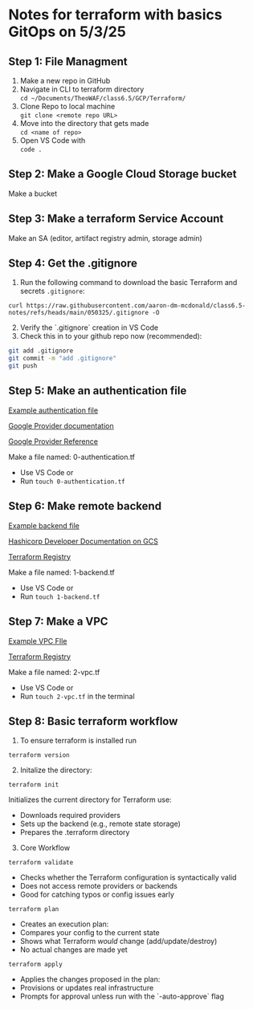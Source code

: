 # Notes for terraform with basics GitOps on 5/3/25

## Step 1: File Managment 
1) Make a new repo in GitHub
2) Navigate in CLI to terraform directory  
```cd ~/Documents/TheoWAF/class6.5/GCP/Terraform/```
3) Clone Repo to local machine  
```git clone <remote repo URL>```
4) Move into the directory that gets made  
```cd <name of repo>```
5) Open VS Code with  
```code .```

## Step 2: Make a Google Cloud Storage bucket  
Make a bucket

## Step 3: Make a terraform Service Account  
Make an SA (editor, artifact registry admin, storage admin)

## Step 4: Get the .gitignore  
1) Run the following command to download the basic Terraform and secrets `.gitignore`:  

```curl https://raw.githubusercontent.com/aaron-dm-mcdonald/class6.5-notes/refs/heads/main/050325/.gitignore -O```

2) Verify the \`.gitignore\` creation in VS Code  
3) Check this in to your github repo now (recommended):  

```bash  
git add .gitignore  
git commit -m "add .gitignore"  
git push  
```

## Step 5: Make an authentication file  

[Example authentication file](https://github.com/DarthBane2025/basicgcp2025/blob/main/0-authentication.tf)  

[Google Provider documentation](https://registry.terraform.io/providers/hashicorp/google/latest)  

[Google Provider Reference](https://registry.terraform.io/providers/hashicorp/google/latest/docs/guides/provider_reference)  

Make a file named: 0-authentication.tf  
 - Use VS Code or  
 - Run `touch 0-authentication.tf`  

## Step 6: Make remote backend  

[Example backend file](https://github.com/DarthBane2025/basicgcp2025/blob/main/1-backend.tf)  

[Hashicorp Developer Documentation on GCS](https://developer.hashicorp.com/terraform/language/backend/gcs)  

[Terraform Registry](https://registry.terraform.io/providers/hashicorp/google/latest)  

Make a file named: 1-backend.tf  
 - Use VS Code or  
 - Run `touch 1-backend.tf`  

## Step 7: Make a VPC  

[Example VPC FIle](https://github.com/DarthBane2025/basicgcp2025/blob/main/2-vpc.tf)  

[Terraform Registry](https://registry.terraform.io/providers/hashicorp/google/latest/docs/resources/compute_network)  

Make a file named: 2-vpc.tf  
 - Use VS Code or  
 - Run `touch 2-vpc.tf` in the terminal  

## Step 8: Basic terraform workflow  
1) To ensure terraform is installed run  

`terraform version`  

2) Initalize the directory:  

```terraform init```  

Initializes the current directory for Terraform use:  
 - Downloads required providers  
 - Sets up the backend (e.g., remote state storage)  
 - Prepares the .terraform directory  

3) Core Workflow  

```terraform validate```     
 - Checks whether the Terraform configuration is syntactically valid  
 - Does not access remote providers or backends  
 - Good for catching typos or config issues early  

```terraform plan```         
 - Creates an execution plan:  
 - Compares your config to the current state  
 - Shows what Terraform *would* change (add/update/destroy)  
 - No actual changes are made yet  

```terraform apply```        
 - Applies the changes proposed in the plan:  
 - Provisions or updates real infrastructure  
 - Prompts for approval unless run with the \`-auto-approve\` flag
